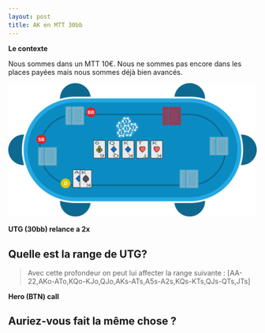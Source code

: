 ```yaml
---
layout: post
title: AK en MTT 30bb
---
```

**Le contexte**

Nous sommes dans un MTT 10€.
Nous ne sommes pas encore dans les places payées mais nous sommes déjà bien avancés.

![](../img/spots/2018-10-18-spot-1-AK.png)

**UTG (30bb) relance a 2x**

## Quelle est la range de UTG?

> Avec cette profondeur on peut lui affecter la range suivante :
> [AA-22,AKo-ATo,KQo-KJo,QJo,AKs-ATs,A5s-A2s,KQs-KTs,QJs-QTs,JTs]

**Hero (BTN) call**

## Auriez-vous fait la même chose ?


<!--stackedit_data:
eyJoaXN0b3J5IjpbMTU3NTA2MDQ0NSwtMTUxODk0NjM1NCwtMT
A1MDIxODU3OCwyMDk3NDc5OTg0LDEyNDA5MTU0OTldfQ==
-->